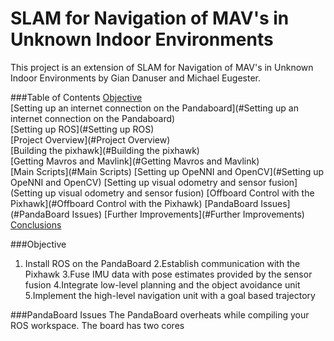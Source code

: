 SLAM for Navigation of MAV's in Unknown Indoor Environments
===========================================================
This project is an extension of SLAM for Navigation of MAV's in Unknown Indoor Environments by Gian Danuser and Michael Eugester. 

###Table of Contents
[Objective](#Objective)  
[Setting up an internet connection  on the Pandaboard](#Setting up an internet connection  on the Pandaboard)  
[Setting up ROS](#Setting up ROS)  
[Project Overview](#Project Overview)  
[Building the pixhawk](#Building the pixhawk)  
[Getting Mavros and Mavlink](#Getting Mavros and Mavlink)  
[Main Scripts](#Main Scripts) 
[Setting up OpeNNI and OpenCV](#Setting up OpeNNI and OpenCV)
[Setting up visual odometry and sensor fusion](Setting up visual odometry and sensor fusion)
[Offboard Control with the Pixhawk](#Offboard Control with the Pixhawk)
[PandaBoard Issues](#PandaBoard Issues)
[Further Improvements](#Further Improvements)  
[Conclusions](#Conclusions)  

<a name="Objective"></a> 
###Objective
1. Install ROS on the PandaBoard
2.Establish communication with the Pixhawk
3.Fuse IMU data with pose estimates provided by the sensor fusion
4.Integrate low-level planning and the object avoidance unit
5.Implement the high-level navigation unit with a goal based trajectory


<a name="PandaBoard Issues"></a> 
###PandaBoard Issues
The PandaBoard overheats while compiling your ROS workspace. The board has two cores
